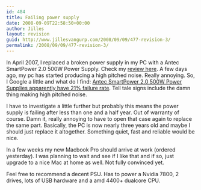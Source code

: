 ```yaml
---
id: 484
title: Failing power supply
date: 2008-09-09T22:58:50+00:00
author: Jilles
layout: revision
guid: http://www.jillesvangurp.com/2008/09/09/477-revision-3/
permalink: /2008/09/09/477-revision-3/
---
```

In April 2007, I replaced a broken power supply in my PC with a Antec SmartPower 2.0 500W Power Supply. Check my <a href="http://www.jillesvangurp.com/2007/04/11/antec-smartpower-20-500-watt-review/">review here</a>. A few days ago, my pc has started producing a high pitched noise. Really annoying. So, I Google a little and what do I find: <a href="http://forums.slickdeals.net/archive/index.php/archive/t-616300.html">Antec SmartPower 2.0 500W Power Supplies apparently have 21% failure rate</a>. Tell tale signs include the damn thing making high pitched noise.

I have to investigate a little further but probably this means the power supply is failing after less than one and a half year. Out of warranty of course. Damn it, really annoying to have to open that case again to replace the same part. Basically, the PC is now nearly three years old and maybe I should just replace it altogether. Something quiet, fast and reliable would be nice.

In a few weeks my new Macbook Pro should arrive at work (ordered yesterday). I was planning to wait and see if I like that and if so, just upgrade to a nice Mac at home as well. Not fully convinced yet.

Feel free to recommend a decent PSU. Has to power a Nvidia 7800, 2 drives, lots of USB hardware and a amd 4400+ dualcore CPU.